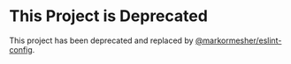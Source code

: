 # This Project is Deprecated

This project has been deprecated and replaced by [@markormesher/eslint-config](https://github.com/markormesher/eslint-config).
